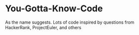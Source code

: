 # You-Gotta-Know-Code
As the name suggests.  Lots of code inspired by questions from HackerRank, ProjectEuler, and others
